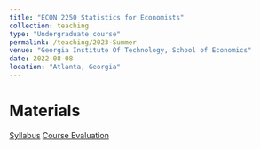 ```yaml
---
title: "ECON 2250 Statistics for Economists"
collection: teaching
type: "Undergraduate course"
permalink: /teaching/2023-Summer
venue: "Georgia Institute Of Technology, School of Economics"
date: 2022-08-08
location: "Atlanta, Georgia"
---
```




Materials
======
[Syllabus](/files/2250_Fall_syllabus_2022.pdf) 
[Course Evaluation](/files/Hritan_2022_Fall_ECON_2250_Statistics_for_Econ_AA.pdf)
